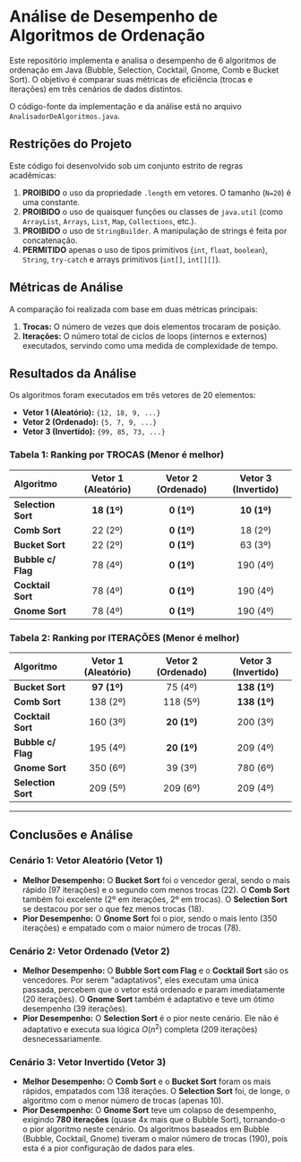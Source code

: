 # Análise de Desempenho de Algoritmos de Ordenação

Este repositório implementa e analisa o desempenho de 6 algoritmos de ordenação em Java (Bubble, Selection, Cocktail, Gnome, Comb e Bucket Sort). O objetivo é comparar suas métricas de eficiência (trocas e iterações) em três cenários de dados distintos.

O código-fonte da implementação e da análise está no arquivo `AnalisadorDeAlgoritmos.java`.

##  Restrições do Projeto

Este código foi desenvolvido sob um conjunto estrito de regras acadêmicas:
1.  **PROIBIDO** o uso da propriedade `.length` em vetores. O tamanho (`N=20`) é uma constante.
2.  **PROIBIDO** o uso de quaisquer funções ou classes de `java.util` (como `ArrayList`, `Arrays`, `List`, `Map`, `Collections`, etc.).
3.  **PROIBIDO** o uso de `StringBuilder`. A manipulação de strings é feita por concatenação.
4.  **PERMITIDO** apenas o uso de tipos primitivos (`int`, `float`, `boolean`), `String`, `try-catch` e arrays primitivos (`int[]`, `int[][]`).

## Métricas de Análise

A comparação foi realizada com base em duas métricas principais:

1.  **Trocas:** O número de vezes que dois elementos trocaram de posição.
2.  **Iterações:** O número total de ciclos de loops (internos e externos) executados, servindo como uma medida de complexidade de tempo.

##  Resultados da Análise

Os algoritmos foram executados em três vetores de 20 elementos:
* **Vetor 1 (Aleatório):** `{12, 18, 9, ...}`
* **Vetor 2 (Ordenado):** `{5, 7, 9, ...}`
* **Vetor 3 (Invertido):** `{99, 85, 73, ...}`

### Tabela 1: Ranking por TROCAS (Menor é melhor)

| Algoritmo | Vetor 1 (Aleatório) | Vetor 2 (Ordenado) | Vetor 3 (Invertido) |
|:---|:---:|:---:|:---:|
| **Selection Sort** | **18 (1º)** | **0 (1º)** | **10 (1º)** |
| **Comb Sort** | 22 (2º) | **0 (1º)** | 18 (2º) |
| **Bucket Sort** | 22 (2º) | **0 (1º)** | 63 (3º) |
| **Bubble c/ Flag** | 78 (4º) | **0 (1º)** | 190 (4º) |
| **Cocktail Sort** | 78 (4º) | **0 (1º)** | 190 (4º) |
| **Gnome Sort** | 78 (4º) | **0 (1º)** | 190 (4º) |

### Tabela 2: Ranking por ITERAÇÕES (Menor é melhor)

| Algoritmo | Vetor 1 (Aleatório) | Vetor 2 (Ordenado) | Vetor 3 (Invertido) |
|:---|:---:|:---:|:---:|
| **Bucket Sort** | **97 (1º)** | 75 (4º) | **138 (1º)** |
| **Comb Sort** | 138 (2º) | 118 (5º) | **138 (1º)** |
| **Cocktail Sort** | 160 (3º) | **20 (1º)** | 200 (3º) |
| **Bubble c/ Flag** | 195 (4º) | **20 (1º)** | 209 (4º) |
| **Gnome Sort** | 350 (6º) | 39 (3º) | 780 (6º) |
| **Selection Sort** | 209 (5º) | 209 (6º) | 209 (4º) |

---

##  Conclusões e Análise

### Cenário 1: Vetor Aleatório (Vetor 1)

* **Melhor Desempenho:** O **Bucket Sort** foi o vencedor geral, sendo o mais rápido (97 iterações) e o segundo com menos trocas (22). O **Comb Sort** também foi excelente (2º em iterações, 2º em trocas). O **Selection Sort** se destacou por ser o que fez menos trocas (18).
* **Pior Desempenho:** O **Gnome Sort** foi o pior, sendo o mais lento (350 iterações) e empatado com o maior número de trocas (78).

### Cenário 2: Vetor Ordenado (Vetor 2)

* **Melhor Desempenho:** O **Bubble Sort com Flag** e o **Cocktail Sort** são os vencedores. Por serem "adaptativos", eles executam uma única passada, percebem que o vetor está ordenado e param imediatamente (20 iterações). O **Gnome Sort** também é adaptativo e teve um ótimo desempenho (39 iterações).
* **Pior Desempenho:** O **Selection Sort** é o pior neste cenário. Ele não é adaptativo e executa sua lógica $O(n^2)$ completa (209 iterações) desnecessariamente.

### Cenário 3: Vetor Invertido (Vetor 3)

* **Melhor Desempenho:** O **Comb Sort** e o **Bucket Sort** foram os mais rápidos, empatados com 138 iterações. O **Selection Sort** foi, de longe, o algoritmo com o menor número de trocas (apenas 10).
* **Pior Desempenho:** O **Gnome Sort** teve um colapso de desempenho, exigindo **780 iterações** (quase 4x mais que o Bubble Sort), tornando-o o pior algoritmo neste cenário. Os algoritmos baseados em Bubble (Bubble, Cocktail, Gnome) tiveram o maior número de trocas (190), pois esta é a pior configuração de dados para eles.
